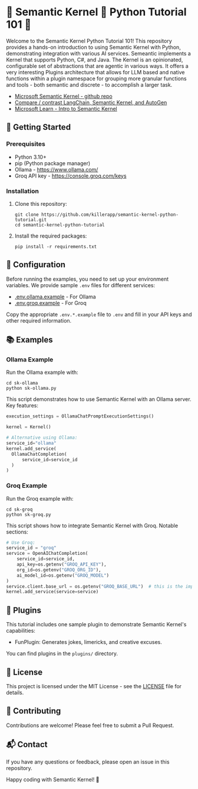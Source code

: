 # 🧠 Semantic Kernel 🌽 Python Tutorial 101 🐍

Welcome to the Semantic Kernel Python Tutorial 101! This repository provides a hands-on introduction to using Semantic Kernel with Python, demonstrating integration with various AI services. Semeantic implements a Kernel that supports Python, C#, and Java. The Kernel is an opinionated, configurable set of abstractions that are agentic in various ways. It offers a very interesting Plugins architecture that allows for LLM based and native functions within a plugin namespace for grouping more granular functions and tools - both semantic and discrete - to accomplish a larger task. 

- [Microsoft Semantic Kernel - github repo](https://github.com/microsoft/semantic-kernel)
- [Compare / contrast LangChain, Semantic Kernel, and AutoGen](https://medium.com/data-science-at-microsoft/harnessing-the-power-of-large-language-models-a-comparative-overview-of-langchain-semantic-c21f5c19f93e)
- [Microsoft Learn - Intro to Semantic Kernel](https://learn.microsoft.com/en-us/semantic-kernel/overview/)

## 🚀 Getting Started

### Prerequisites

- Python 3.10+
- pip (Python package manager)
- Ollama - https://www.ollama.com/
- Groq API key - https://console.groq.com/keys

### Installation

1. Clone this repository:
   ```
   git clone https://github.com/killerapp/semantic-kernel-python-tutorial.git
   cd semantic-kernel-python-tutorial
   ```

2. Install the required packages:
   ```
   pip install -r requirements.txt
   ```

## 🔧 Configuration

Before running the examples, you need to set up your environment variables. We provide sample `.env` files for different services:

- [.env.ollama.example](sk-ollama/.env.ollama.example) - For Ollama
- [.env.groq.example](sk-groq/.env.groq.example) - For Groq

Copy the appropriate `.env.*.example` file to `.env` and fill in your API keys and other required information.

## 📚 Examples

### Ollama Example

Run the Ollama example with:

```
cd sk-ollama
python sk-ollama.py
```

This script demonstrates how to use Semantic Kernel with an Ollama server. Key features:


```19:31:sk-ollama.py
execution_settings = OllamaChatPromptExecutionSettings()

kernel = Kernel()

# Alternative using Ollama:
service_id="ollama"
kernel.add_service(
  OllamaChatCompletion(
      service_id=service_id
  )
)
```


### Groq Example

Run the Groq example with:

```
cd sk-groq
python sk-groq.py
```

This script shows how to integrate Semantic Kernel with Groq. Notable sections:


```23:32:sk-groq.py
# Use Groq:
service_id = "groq"
service = OpenAIChatCompletion(
    service_id=service_id,
    api_key=os.getenv("GROQ_API_KEY"),
    org_id=os.getenv("GROQ_ORG_ID"),
    ai_model_id=os.getenv("GROQ_MODEL")
)
service.client.base_url = os.getenv("GROQ_BASE_URL")  # this is the important line
kernel.add_service(service=service)
```


## 🧩 Plugins

This tutorial includes one sample plugin to demonstrate Semantic Kernel's capabilities:

- FunPlugin: Generates jokes, limericks, and creative excuses.

You can find plugins in the `plugins/` directory.

## 📝 License

This project is licensed under the MIT License - see the [LICENSE](LICENSE) file for details.

## 🤝 Contributing

Contributions are welcome! Please feel free to submit a Pull Request.

## 📬 Contact

If you have any questions or feedback, please open an issue in this repository.

Happy coding with Semantic Kernel! 🎉
